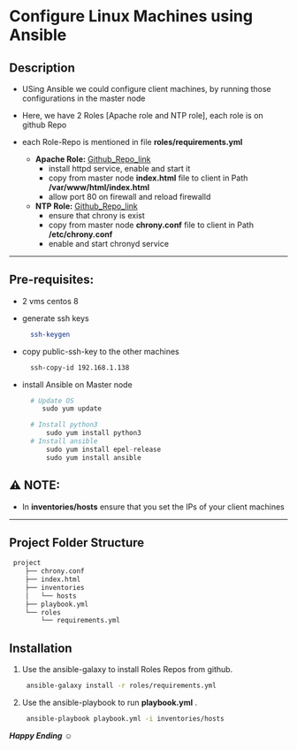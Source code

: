 # Configure Linux Machines using Ansible

## Description ## 
- USing Ansible we could configure client machines, by running those configurations in the master node

- Here, we have 2 Roles [Apache role and NTP role], each role is on github Repo
- each Role-Repo is mentioned in file **roles/requirements.yml** 
   - **Apache Role:** [Github_Repo_link](https://github.com/DinaSol/Ansible-Apache-Role.git)
      - install httpd service, enable and start it
      - copy from master node **index.html** file to  client in Path **/var/www/html/index.html**
      - allow port 80 on firewall and reload firewalld
   - **NTP Role:** [Github_Repo_link](https://github.com/DinaSol/Ansible-NTP-Role.git)
     - ensure that chrony is exist 
     - copy from master node **chrony.conf** file to  client in Path **/etc/chrony.conf**
     - enable and start chronyd service
---
## Pre-requisites:
- 2 vms centos 8
- generate ssh keys

   ```bash
     ssh-keygen
   ```
- copy public-ssh-key to the other machines
   ```bash
     ssh-copy-id 192.168.1.138
   ```
- install Ansible on Master node
  ```python
    # Update OS
       sudo yum update

    # Install python3
	    sudo yum install python3
    # Install ansible 
    	sudo yum install epel-release
        sudo yum install ansible

## :warning:  NOTE:
- In **inventories/hosts** ensure that you set the IPs of your client machines

---
## Project Folder Structure 

```python
 project
    ├── chrony.conf 
    ├── index.html
    ├── inventories
    │   └── hosts
    ├── playbook.yml
    └── roles
        └── requirements.yml

```

## Installation

1. Use the ansible-galaxy  to install Roles Repos from github.

   ```bash
    ansible-galaxy install -r roles/requirements.yml

   ```

2. Use the ansible-playbook to run **playbook.yml** .

   ```bash
    ansible-playbook playbook.yml -i inventories/hosts

   ```

***Happy Ending*** :relaxed:
